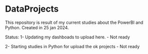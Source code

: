 # DataProjects
This repository is result of my current studies about the PowerBI and Python.  Created in 25 jan 2024.

Status:
1- Updating my dashboads to upload here. - Not ready

2- Starting studies in Python for upload the ok projects - Not ready
